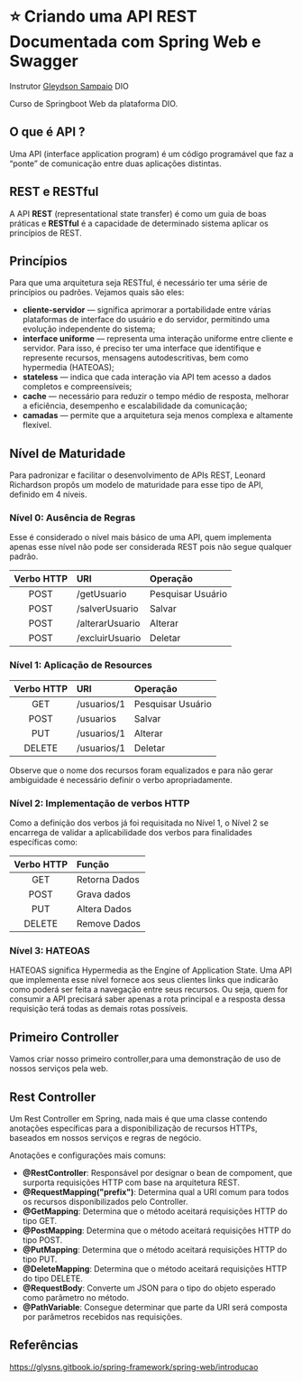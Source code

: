 # :star: Criando uma API REST Documentada com Spring Web e Swagger

Instrutor [Gleydson Sampaio](https://github.com/digitalinnovationone/dio-springboot)
DIO

Curso de Springboot Web da plataforma DIO.

## O que é API ?

Uma API (interface application program) é um código programável que faz a “ponte” de comunicação entre duas aplicações distintas.

## REST e RESTful

A API **REST** (representational state transfer) é como um guia de boas práticas e  **RESTful** é a capacidade de determinado sistema aplicar os princípios de REST.

## Princípios

Para que uma arquitetura seja RESTful, é necessário ter uma série de princípios ou padrões. Vejamos quais são eles:

- **cliente-servidor** — significa aprimorar a portabilidade entre várias plataformas de interface do usuário e do servidor, permitindo uma evolução independente do sistema;
- **interface uniforme** — representa uma interação uniforme entre cliente e servidor. Para isso, é preciso ter uma interface que identifique e represente recursos, mensagens autodescritivas, bem como hypermedia (HATEOAS);
- **stateless** — indica que cada interação via API tem acesso a dados completos e compreensíveis;
- **cache** — necessário para reduzir o tempo médio de resposta, melhorar a eficiência, desempenho e escalabilidade da comunicação;
- **camadas** — permite que a arquitetura seja menos complexa e altamente flexível.

## Nível de Maturidade

Para padronizar e facilitar o desenvolvimento de APIs REST, Leonard Richardson propôs um modelo de maturidade para esse tipo de API, definido em 4 níveis.

### Nível 0: Ausência de Regras

Esse é considerado o nível mais básico de uma API, quem implementa apenas esse nível não pode ser considerada REST pois não segue qualquer padrão.

Verbo HTTP | URI | Operação
:--------: | :-- | :-------
POST | /getUsuario | Pesquisar Usuário
POST | /salverUsuario | Salvar
POST | /alterarUsuario | Alterar
POST | /excluirUsuario | Deletar


### Nível 1: Aplicação de Resources

Verbo HTTP | URI | Operação
:--------: | :-- | :-------
GET | /usuarios/1| Pesquisar Usuário
POST | /usuarios | Salvar
PUT | /usuarios/1 | Alterar
DELETE | /usuarios/1 | Deletar

Observe que o nome dos recursos foram equalizados e para não gerar ambiguidade é necessário definir o verbo apropriadamente.

### Nível 2: Implementação de verbos HTTP

Como a definição dos verbos já foi requisitada no Nível 1, o Nível 2 se encarrega de validar a aplicabilidade dos verbos para finalidades específicas como:

Verbo HTTP | Função
:--------: | :-- 
GET | Retorna Dados
POST | Grava dados 
PUT | Altera Dados
DELETE | Remove Dados

### Nível 3: HATEOAS

HATEOAS significa Hypermedia as the Engine of Application State. Uma API que implementa esse nível fornece aos seus clientes links que indicarão como poderá ser feita a navegação entre seus recursos. Ou seja, quem for consumir a API precisará saber apenas a rota principal e a resposta dessa requisição terá todas as demais rotas possíveis.

## Primeiro Controller

Vamos criar nosso primeiro controller,para uma demonstração de uso de nossos serviços pela web.

## Rest Controller

Um Rest Controller em Spring, nada mais é que uma classe contendo anotações específicas para a disponibilização de recursos HTTPs, baseados em nossos serviços e regras de negócio.

Anotações e configurações mais comuns:

- **@RestController**: Responsável por designar o bean de compoment, que surporta requisições HTTP com base na arquitetura REST.
- **@RequestMapping("prefix")**: Determina qual a URI comum para todos os recursos disponibilizados pelo Controller.
- **@GetMapping**: Determina que o método aceitará requisições HTTP do tipo GET.
- **@PostMapping**: Determina que o método aceitará requisições HTTP do tipo POST.
- **@PutMapping**: Determina que o método aceitará requisições HTTP do tipo PUT.
- **@DeleteMapping**: Determina que o método aceitará requisições HTTP do tipo DELETE.
- **@RequestBody**: Converte um JSON para o tipo do objeto esperado como parâmetro no método.
- **@PathVariable**: Consegue determinar que parte da URI será composta por parâmetros recebidos nas requisições. 


## Referências

https://glysns.gitbook.io/spring-framework/spring-web/introducao